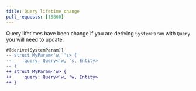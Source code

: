 ```yaml
---
title: Query lifetime change
pull_requests: [18860]
---
```

Query lifetimes have been change if you are deriving `SystemParam` with `Query` you will need to update.

```diff
#[derive(SystemParam)]
-- struct MyParam<'w, 's> {
--     query: Query<'w, 's, Entity>
-- }
++ struct MyParam<'w> {
++     query: Query<'w, 'w, Entity>
++ }

```
